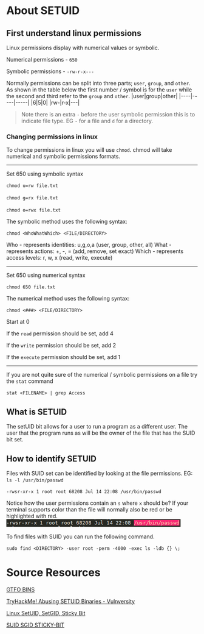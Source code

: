 # About SETUID

## First understand linux permissions

Linux permissions display with numerical values or symbolic.

Numerical permissions - `650`

Symbolic permissions - `-rw-r-x---`

Normally permissions can be split into three parts; `user`, `group`, and `other`. As shown in the table below the first number / symbol is for the `user` while the second and third refer to the `group` and `other`.
|user|group|other|
|----|-----|-----|
|6|5|0|
|rw-|r-x|---|

>Note there is an extra `-` before the user symbolic permission this is to indicate file type. EG `-` for a file and `d` for a directory.

### Changing permissions in linux

To change permissions in linux you will use `chmod`. chmod will take numerical and symbolic permissions formats.

--------

Set 650 using symbolic syntax

```shell
chmod u=rw file.txt

chmod g=rx file.txt

chmod o=rwx file.txt
```

The symbolic method uses the following syntax:

```shell
chmod <WhoWhatWhich> <FILE/DIRECTORY>
```

Who - represents identities: u,g,o,a (user, group, other, all)
What - represents actions: +, -, = (add, remove, set exact)
Which - represents access levels: r, w, x (read, write, execute)

--------

Set 650 using numerical syntax

```shell
chmod 650 file.txt
```

The numerical method uses the following syntax:

```shell
chmod <###> <FILE/DIRECTORY>
```

Start at 0

If the `read` permission should be set, add 4

If the `write` permission should be set, add 2

If the `execute` permission should be set, add 1

--------

If you are not quite sure of the numerical / symbolic permissions on a file try the `stat` command

```shell
stat <FILENAME> | grep Access
```

## What is SETUID
The setUID bit allows for a user to run a program as a different user. The user that the program runs as will be the owner of the file that has the SUID bit set.

## How to identify SETUID

Files with SUID set can be identified by looking at the file permissions.
EG: `ls -l /usr/bin/passwd`

```shell
-rwsr-xr-x 1 root root 68208 Jul 14 22:08 /usr/bin/passwd
```

Notice how the user permissions contain an `s` where `x` should be? If your terminal supports color than the file will normally also be red or be highlighted with red.
[![Red Highlight of SUID file](../../.media/mfdsHlO.png)]()

To find files with SUID you can run the following command.

```shell
sudo find <DIRECTORY> -user root -perm -4000 -exec ls -ldb {} \;
```


# Source Resources

[GTFO BINS](https://gtfobins.github.io/)

[TryHackMe! Abusing SETUID Binaries - Vulnversity](https://www.youtube.com/watch?v=hvYWCegfEZs)

[Linux SetUID, SetGID, Sticky Bit](https://www.youtube.com/watch?v=2gHp_CgUets)

[SUID SGID STICKY-BIT](https://www.redhat.com/sysadmin/suid-sgid-sticky-bit)